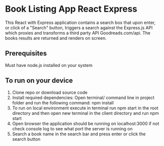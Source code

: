 # Book Listing App React Express

This React with Express application contains a search box that upon enter, or click of a "Search" button, triggers a search against the Express.js API which proxies and transforms a third party API Goodreads.com/api. The books results are returned and renders on screen.

## Prerequisites
Must have node.js installed on your system

## To run on your device
1. Clone repo or download source code
2. Install required dependencies:
Open terminal/ command line in project folder and run the following command:
npm install
3. To run on local environment execute in terminal run
npm start in the root directory and then open new terminal in the client directory and run npm start
4. Open browser the application should be running on localhost:3000 if not check console log to see what port the server is running on
5. Search a book name in the search bar and press enter or click the search button